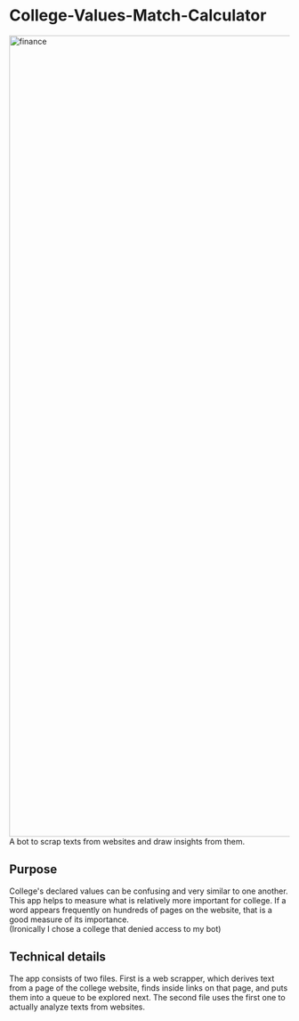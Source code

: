# College-Values-Match-Calculator

<img width="1439" alt="finance" src="https://user-images.githubusercontent.com/108226998/202897161-ec83186f-2fdb-42f7-9c47-2a08c3dbfe21.png">
A bot to scrap texts from websites and draw insights from them.

## Purpose

College's declared values can be confusing and very similar to one another. This app helps to measure what is relatively more important for college. If a word appears frequently on hundreds of pages on the website, that is a good measure of its importance.  
(Ironically I chose a college that denied access to my bot)

## Technical details

The app consists of two files. First is a web scrapper, which derives text from a page of the college website, finds inside links on that page, and puts them into a queue to be explored next. The second file uses the first one to actually analyze texts from websites.
